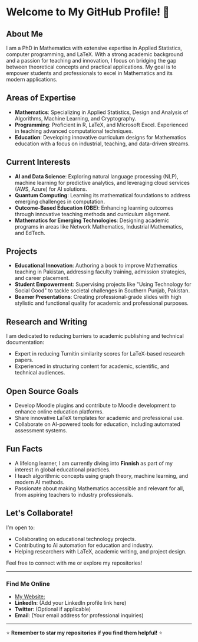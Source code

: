 # Welcome to My GitHub Profile! 👋

## About Me
I am a PhD in Mathematics with extensive expertise in Applied Statistics, computer programming, and LaTeX. With a strong academic background and a passion for teaching and innovation, I focus on bridging the gap between theoretical concepts and practical applications. My goal is to empower students and professionals to excel in Mathematics and its modern applications.

## Areas of Expertise
- **Mathematics**: Specializing in Applied Statistics, Design and Analysis of Algorithms, Machine Learning, and Cryptography.
- **Programming**: Proficient in R, LaTeX, and Microsoft Excel. Experienced in teaching advanced computational techniques.
- **Education**: Developing innovative curriculum designs for Mathematics education with a focus on industrial, teaching, and data-driven streams.

## Current Interests
- **AI and Data Science**: Exploring natural language processing (NLP), machine learning for predictive analytics, and leveraging cloud services (AWS, Azure) for AI solutions.
- **Quantum Computing**: Learning its mathematical foundations to address emerging challenges in computation.
- **Outcome-Based Education (OBE)**: Enhancing learning outcomes through innovative teaching methods and curriculum alignment.
- **Mathematics for Emerging Technologies**: Designing academic programs in areas like Network Mathematics, Industrial Mathematics, and EdTech.

## Projects
- **Educational Innovation**: Authoring a book to improve Mathematics teaching in Pakistan, addressing faculty training, admission strategies, and career placement.
- **Student Empowerment**: Supervising projects like "Using Technology for Social Good" to tackle societal challenges in Southern Punjab, Pakistan.
- **Beamer Presentations**: Creating professional-grade slides with high stylistic and functional quality for academic and professional purposes.

## Research and Writing
I am dedicated to reducing barriers to academic publishing and technical documentation:
- Expert in reducing Turnitin similarity scores for LaTeX-based research papers.
- Experienced in structuring content for academic, scientific, and technical audiences.

## Open Source Goals
- Develop Moodle plugins and contribute to Moodle development to enhance online education platforms.
- Share innovative LaTeX templates for academic and professional use.
- Collaborate on AI-powered tools for education, including automated assessment systems.

## Fun Facts
- A lifelong learner, I am currently diving into **Finnish** as part of my interest in global educational practices.
- I teach algorithmic concepts using graph theory, machine learning, and modern AI methods.
- Passionate about making Mathematics accessible and relevant for all, from aspiring teachers to industry professionals.

## Let's Collaborate!
I’m open to:
- Collaborating on educational technology projects.
- Contributing to AI automation for education and industry.
- Helping researchers with LaTeX, academic writing, and project design.

Feel free to connect with me or explore my repositories!

---

### Find Me Online
- [My Website: ](https://sites.google.com/view/atharkharal/)
- **LinkedIn**: (Add your LinkedIn profile link here)
- **Twitter**: (Optional if applicable)
- **Email**: (Your email address for professional inquiries)

---
⭐ **Remember to star my repositories if you find them helpful!** ⭐
